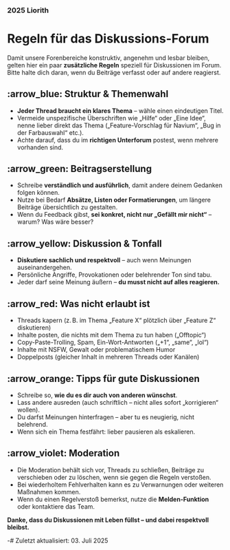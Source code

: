 ### 2025 Liorith
# Regeln für das **Diskussions-Forum**

Damit unsere Forenbereiche konstruktiv, angenehm und lesbar bleiben, gelten hier ein paar **zusätzliche Regeln** speziell für Diskussionen im Forum. Bitte halte dich daran, wenn du Beiträge verfasst oder auf andere reagierst.

## :arrow_blue: Struktur & Themenwahl

- **Jeder Thread braucht ein klares Thema** – wähle einen eindeutigen Titel.  
- Vermeide unspezifische Überschriften wie „Hilfe“ oder „Eine Idee“, nenne lieber direkt das Thema („Feature-Vorschlag für Navium“, „Bug in der Farbauswahl“ etc.).
- Achte darauf, dass du im **richtigen Unterforum** postest, wenn mehrere vorhanden sind.

## :arrow_green: Beitragserstellung

- Schreibe **verständlich und ausführlich**, damit andere deinem Gedanken folgen können.  
- Nutze bei Bedarf **Absätze, Listen oder Formatierungen**, um längere Beiträge übersichtlich zu gestalten.  
- Wenn du Feedback gibst, **sei konkret, nicht nur „Gefällt mir nicht“** – warum? Was wäre besser?

## :arrow_yellow:  Diskussion & Tonfall

- **Diskutiere sachlich und respektvoll** – auch wenn Meinungen auseinandergehen.  
- Persönliche Angriffe, Provokationen oder belehrender Ton sind tabu.  
- Jeder darf seine Meinung äußern – **du musst nicht auf alles reagieren.**

## :arrow_red: Was nicht erlaubt ist

- Threads kapern (z. B. im Thema „Feature X“ plötzlich über „Feature Z“ diskutieren)  
- Inhalte posten, die nichts mit dem Thema zu tun haben („Offtopic“)  
- Copy-Paste-Trolling, Spam, Ein-Wort-Antworten („+1“, „same“, „lol“)  
- Inhalte mit NSFW, Gewalt oder problematischem Humor  
- Doppelposts (gleicher Inhalt in mehreren Threads oder Kanälen)

## :arrow_orange: Tipps für gute Diskussionen

- Schreibe so, **wie du es dir auch von anderen wünschst**.  
- Lass andere ausreden (auch schriftlich – nicht alles sofort „korrigieren“ wollen).  
- Du darfst Meinungen hinterfragen – aber tu es neugierig, nicht belehrend.  
- Wenn sich ein Thema festfährt: lieber pausieren als eskalieren.

## :arrow_violet: Moderation

- Die Moderation behält sich vor, Threads zu schließen, Beiträge zu verschieben oder zu löschen, wenn sie gegen die Regeln verstoßen.  
- Bei wiederholtem Fehlverhalten kann es zu Verwarnungen oder weiteren Maßnahmen kommen.  
- Wenn du einen Regelverstoß bemerkst, nutze die **Melden-Funktion** oder kontaktiere das Team.

**Danke, dass du Diskussionen mit Leben füllst – und dabei respektvoll bleibst.**

-# Zuletzt aktualisiert: 03. Juli 2025